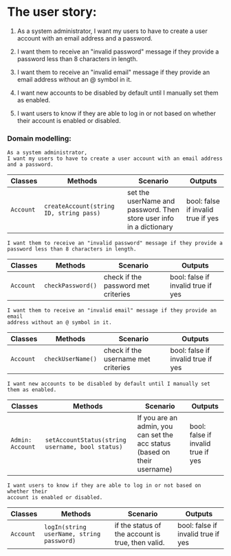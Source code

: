 # The user story:


1. As a system administrator,
I want my users to have to create a user account with an email address and a password.

2. I want them to receive an "invalid password" message if they provide a
password less than 8 characters in length.

3. I want them to receive an "invalid email" message if they provide an email
address without an @ symbol in it.

4. I want new accounts to be disabled by default until I manually set them as enabled.

5. I want users to know if they are able to log in or not based on whether their
account is enabled or disabled.


### Domain modelling: 
```
As a system administrator,
I want my users to have to create a user account with an email address and a password.
```

| Classes         | Methods									 | Scenario																		| Outputs									|
|-----------------|------------------------------------------|------------------------------------------------------------------------------|-------------------------------------------|
|`Account`		  |	`createAccount(string ID, string pass)`	 | set the userName and password. Then store user info in a dictionary			| bool: false if invalid true if yes        |



```
I want them to receive an "invalid password" message if they provide a
password less than 8 characters in length.
```
| Classes         | Methods									 | Scenario																		| Outputs									|
|-----------------|------------------------------------------|------------------------------------------------------------------------------|-------------------------------------------|
|`Account`		  |	`checkPassword()`						 | check if the password met criteries											| bool: false if invalid true if yes        |


```
I want them to receive an "invalid email" message if they provide an email
address without an @ symbol in it.
```
| Classes         | Methods									 | Scenario																		| Outputs									|
|-----------------|------------------------------------------|------------------------------------------------------------------------------|-------------------------------------------|
|`Account`		  |	`checkUserName()`						 | check if the username met criteries											| bool: false if invalid true if yes        |


```
I want new accounts to be disabled by default until I manually set them as enabled.
```
| Classes				  | Methods											  | Scenario																	 | Outputs									 |
|-------------------------|---------------------------------------------------|------------------------------------------------------------------------------|-------------------------------------------|
|`Admin: Account`		  |	`setAccountStatus(string username, bool status)`  | If you are an admin, you can set the acc status (based on their username)	 | bool: false if invalid true if yes        |


```
I want users to know if they are able to log in or not based on whether their
account is enabled or disabled.
```
| Classes         | Methods									 | Scenario																		| Outputs									|
|-----------------|------------------------------------------|------------------------------------------------------------------------------|-------------------------------------------|
|`Account`		  |	`logIn(string userName, string password)`| if the status of the account is true, then valid.							| bool: false if invalid true if yes        |
